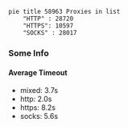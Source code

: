 
```mermaid
pie title 58963 Proxies in list
    "HTTP" : 28720
    "HTTPS": 10597
    "SOCKS" : 28017
```

### Some Info
#### Average Timeout

- mixed: 3.7s
- http: 2.0s
- https: 8.2s
- socks: 5.6s
